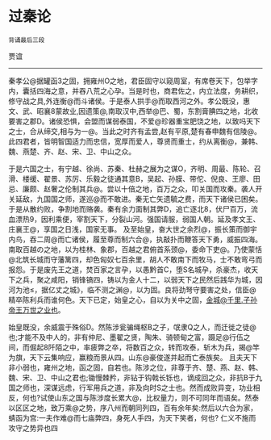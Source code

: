 # 过秦论

`背诵最后三段`

贾谊

---

秦孝公@据罐函3之固，拥雍州O之地，君臣固守以窥周室，有席卷天下，包举字内，囊括四海之意，并吞八荒之心孕。当是时也，商君佐之，内立法度，务耕织，修守战之具,外连衡@而斗诸侯。于是泰人拱手@而取西河之外。孝公既没，惠文、武、昭襄8蒙故业,因遗策@,南取汉中,西举@巴、蜀，东割膏腆四之地，北收要害之郡D。诸侯恐惧，会盟而谋弱泰国，不爱@珍器重宝肥饶之地，以致吗天下之士，合从缔交,相与为一@。当此之时齐有孟尝,赵有平原,楚有春申魏有信陵@。此四君者，皆明智国适力而忠信，宽厚而爱人，尊贤而重士，约从离衡@，兼韩、魏、燕楚、齐、赵、宋、卫、中山之众。

于是六国之士，有宁越、徐尚、苏秦、杜赫之展为之谋O，齐明、周最、陈轮、召滑、楼缓、翟景、苏厉、乐毅之徒通其意B，吴起、孙膜、带佗、倪良、王廖、田忌、廉颇、赵奢之伦制其兵@。尝以十倍之地，百万之众，叩关国而攻秦。袭人开关延敌，九国国之师，遂巡@而不敢进。秦无亡矢遗毓之费，而天下诸侯已困矣。于是从散约败，争割地而赂袭。秦有余力面制其弊D，追亡逐北8，伏尸百万，流血漂热9，因利乘便，宰割天下，分裂山河。强国请服，弱国人朝。延及孝文王、庄襄王@，享国之日浅，国家无事。
及至始皇，奋大世之余烈@，振长策而御宇内鸟，吞二周@而亡诸侯，履至尊而制六合@，执敲扑而鞭答天下勇，威振四海。南取百越の之地，以为桂林、象郡，百越之君俯首系颈@，委命下吏@。乃使蒙恬@北筑长城而守藩篱四，却色匈奴七百余里，胡人不敢南下而牧马，士不敢弯弓而报怨。于是废先王之道，焚百家之言孕，以愚黔首C，堕S名城孕，杀豪杰，收天下之兵，聚之咸阳，销锋镐四，铸以为金人十二，以弱天下之民然后践华为城，因河为池≤，据亿丈之城》，临不测之渊@，以为固。良将劲弩守要害之处，信臣@精卒陈利兵而谁何色。天下已定，始皇之心，自以为关中之固，金城@千里.子孙帝王万世之业也。

始皇既没，余威震于殊俗D。然陈涉瓮骗绳枢B之子，氓隶Q之人，而迁徙之徒@也;才能不及中人的，非有仲尼、墨翟之贤，陶朱、骑顿甸之富，蹑足@行伍之间，而倔起8阡陌之中，率疲弊之卒，将数百之众，转而攻泰，斩木为兵，揭@竿为旗，天下云集响应，赢粮而景从四。山东@豪俊遂并起而亡泰族矣。
且夫天下非小弱也，雍州之地，函之固，自若也。陈涉之位，非尊于齐、楚、燕、赵、韩、魏、宋、卫、中山之君也;锄慢棘矜，非钻于钩戟长铄也，谪成回之众，非抗B于九国之师也，深谋远虑，行军用兵之道，非及向时S之士也。然而成败异变，功业相反，何也?试使山东之国与陈涉度长累大@，比权量力，则不可同年而语矣。然泰以区区之地，致万乘@之势，序八州而朝同列四，百有余年矣:然后以六合为家，蜻函为宫:一夫作难@而七庙弊四，身死人手四，为天下笑者，何也? 仁义不施而攻守之势异也四
